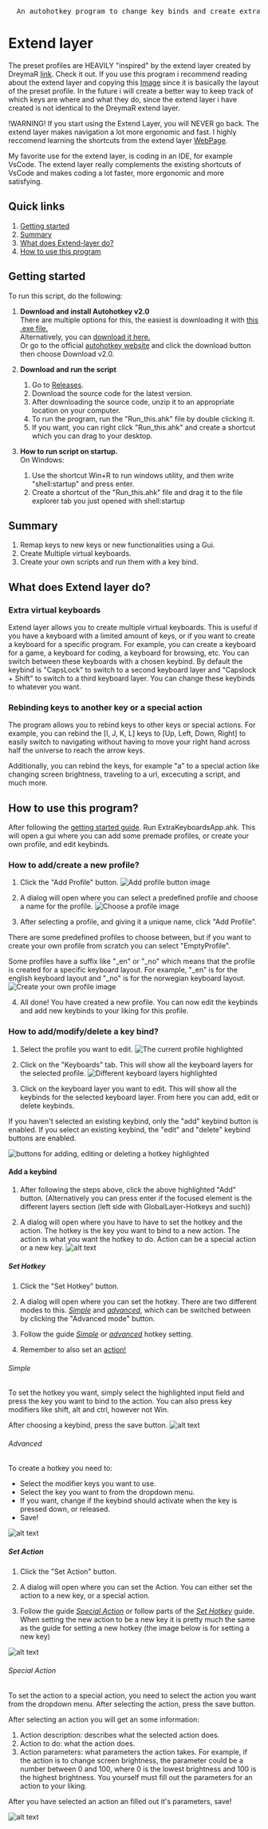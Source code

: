 <pre>
  An autohotkey program to change key binds and create extra keyboards.
</pre>

# Extend layer

The preset profiles are HEAVILY "inspired" by the extend layer created by DreymaR [link](https://dreymar.colemak.org/layers-extend.html). Check it out.
If you use this program i recommend reading about the extend layer and copying this [Image](https://dreymar.colemak.org/res/div/Extend/Extend-ISO-NoMod-Win_96d-Labels.png) since it is basically the layout of the preset profile. In the future i will create a better way to keep track of which keys are where and what they do, since the extend layer i have created is not identical to the DreymaR extend layer.

!WARNING! If you start using the Extend Layer, you will NEVER go back.
The extend layer makes navigation a lot more ergonomic and fast. I highly reccomend learning the shortcuts from the extend layer [WebPage](https://dreymar.colemak.org/layers-extend.html#:~:text=F12%20is%20faster.-,GENERAL,-SHORTCUTS).

My favorite use for the extend layer, is coding in an IDE, for example VsCode. The extend layer really complements the existing shortcuts of VsCode and makes coding a lot faster, more ergonomic and more satisfying. 


## Quick links
1. [Getting started](#getting-started)
2. [Summary](#summary)
3. [What does Extend-layer do?](#what-does-extend-layer-do)
4. [How to use this program](#how-to-use-this-program)

## Getting started
To run this script, do the following:

1. __Download and install Autohotkey v2.0__ <br>
  There are multiple options for this, the easiest is downloading it with [this .exe file.](https://www.autohotkey.com/download/ahk-v2.exe) <br>
  Alternatively, you can [download it here.](https://www.autohotkey.com/download/) <br>
  Or go to the official [autohotkey website](https://www.autohotkey.com/) and click the download button then choose Download v2.0. <br>

2. __Download and run the script__
   1. Go to [Releases](https://github.com/Osterie/extend-layer/releases/).
   2. Download the source code for the latest version.
   3. After downloading the source code, unzip it to an appropriate location on your computer.
   4. To run the program, run the "Run_this.ahk" file by double clicking it.
   5. If you want, you can right click "Run_this.ahk" and create a shortcut which you can drag to your desktop.
   
3. __How to run script on startup.__<br>
   On Windows:
   1. Use the shortcut Win+R to run windows utility, and then write "shell:startup" and press enter.
   2. Create a shortcut of the "Run_this.ahk" file and drag it to the file explorer tab you just opened with shell:startup

## Summary
1. Remap keys to new keys or new functionalities using a Gui.
2. Create Multiple virtual keyboards.
3. Create your own scripts and run them with a key bind.

## What does Extend layer do?
### Extra virtual keyboards
Extend layer allows you to create multiple virtual keyboards. This is useful if you have a keyboard with a limited amount of keys, or if you want to create a keyboard for a specific program. For example, you can create a keyboard for a game, a keyboard for coding, a keyboard for browsing, etc. You can switch between these keyboards with a chosen keybind. By default the keybind is "CapsLock" to switch to a second keyboard layer and "Capslock + Shift" to switch to a third keyboard layer. You can change these keybinds to whatever you want.

### Rebinding keys to another key or a special action
The program allows you to rebind keys to other keys or special actions. 
For example, you can rebind the [I, J, K, L] keys to [Up, Left, Down, Right] to easily switch to navigating without having to move your right hand across half the universe to reach the arrow keys.

Additionally, you can rebind the keys, for example "a" to a special action like changing screen brightness, traveling to a url, excecuting a script, and much more.


## How to use this program?
After following the [getting started guide](#getting-started).
Run ExtraKeyboardsApp.ahk. This will open a gui where you can add some premade profiles, or create your own profile, and edit keybinds.

### How to add/create a new profile?

1. Click the "Add Profile" button.
![Add profile button image](../images/assets/READMEImages/AddProfileHighlighted.png?raw=true)

2. A dialog will open where you can select a predefined profile and choose a name for the profile.
![Choose a profile image](../images/assets/READMEImages/AddProfileDialogOpen.png?raw=true)


3. After selecting a profile, and giving it a unique name, click "Add Profile".

There are some predefined profiles to choose between, but if you want to create your own profile from scratch you can select "EmptyProfile".

Some profiles have a suffix like "_en" or "_no" which means that the profile is created for a specific keyboard layout. For example, "_en" is for the english keyboard layout and "_no" is for the norwegian keyboard layout.
![Create your own profile image](../images/assets/READMEImages/AddProfileCreatingOwnProfile.png?raw=true)


4. All done! You have created a new profile. You can now edit the keybinds and add new keybinds to your liking for this profile.


### How to add/modify/delete a key bind?

1. Select the profile you want to edit.
![The current profile highlighted](../images/assets/READMEImages/CurrentProfileHighlighted.png?raw=true)

2. Click on the "Keyboards" tab. This will show all the keyboard layers for the selected profile.
![Different keyboard layers highlighted](../images/assets/READMEImages/KeyboardLayersHighlighted.png?raw=true)

3. Click on the keyboard layer you want to edit. This will show all the keybinds for the selected keyboard layer. From here you can add, edit or delete keybinds. 

If you haven't selected an existing keybind, only the "add" keybind button is enabled. If you select an existing keybind, the "edit" and "delete" keybind buttons are enabled.

![buttons for adding, editing or deleting a hotkey highlighted](../images/assets/READMEImages/AddEditDeleteHotkeyHighlighted.png?raw=true)

#### Add a keybind
1. After following the steps above, click the above highlighted "Add" button. (Alternatively you can press enter if the focused element is the different layers section (left side with GlobalLayer-Hotkeys and such))

2. A dialog will open where you have to have to set the hotkey and the action. The hotkey is the key you want to bind to a new action. The action is what you want the hotkey to do. Action can be a special action or a new key.
![alt text](../images/assets/READMEImages/AddHotkeyDialog.png?raw=true)

##### Set Hotkey
1. Click the "Set Hotkey" button.

2. A dialog will open where you can set the hotkey. There are two different modes to this. [*Simple*](#simple) and [*advanced*](#advanced), which can be switched between by clicking the "Advanced mode" button.

3. Follow the guide [*Simple*](#simple) or [*advanced*](#advanced) hotkey setting.

4. Remember to also set an [action!](#set-action)

###### *Simple*

To set the hotkey you want, simply select the highlighted input field and press the key you want to bind to the action. You can also press key modifiers like shift, alt and ctrl, however not Win.

After choosing a keybind, press the save button.
![alt text](../images/assets/READMEImages/SetHotkeySimple.png?raw=true)


###### *Advanced*

To create a hotkey you need to:
- Select the modifier keys you want to use.
- Select the key you want to from the dropdown menu.
- If you want, change if the keybind should activate when the key is pressed down, or released.
- Save!


![alt text](../images/assets/READMEImages/SetHotkeyAdvanced.png?raw=true)

##### Set Action

1. Click the "Set Action" button.

2. A dialog will open where you can set the Action. You can either set the action to a new key, or a special action.

3. Follow the guide [*Special Action*](#special-action) or follow parts of the [*Set Hotkey*](#set-hotkey) guide. When setting the new action to be a new key it is pretty much the same as the guide for setting a new hotkey (the image below is for setting a new key)

![alt text](../images/assets/READMEImages/SetActionNewKey.png?raw=true)

###### Special Action

To set the action to a special action, you need to select the action you want from the dropdown menu. After selecting the action, press the save button.

After selecting an action you will get an some information:
1. Action description: describes what the selected action does. 
2. Action to do: what the action does.
3. Action parameters: what parameters the action takes. For example, if the action is to change screen brightness, the parameter could be a number between 0 and 100, where 0 is the lowest brightness and 100 is the highest brightness. You yourself must fill out the parameters for an action to your liking.

After you have selected an action an filled out it's parameters, save!

![alt text](../images/assets/READMEImages/SetActionSpecialAction.png?raw=true)
